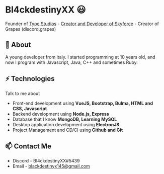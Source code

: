 # Bl4ckdestinyXX 😃
Founder of [Type Studios](https://discord.gg/USUhuUM3He) - [Creator and Developer of Skyforce](https://discord.gg/xJ6Qmn2AWw) - Creator of Grapes (discord.grapes)

## 🧐 About
A young developer from italy. I started programming at 10 years old, and now I program with Javascript, Java, C++ and sometimes Ruby.

## ⚡ Technologies
Talk to me about
- Front-end development using **VueJS, Bootstrap, Bulma, HTML and CSS, Javascript**
- Backend development using **Node.js, Express**
- Database that I know **MongoDB, Learning MySQL**
- Desktop application development using **ElectronJS**
- Project Management and CD/CI using **Github and Git**

## 📫 Contact Me
- Discord - Bl4ckdestinyXX#5439
- Email - blackdestinyx145@gmail.com
